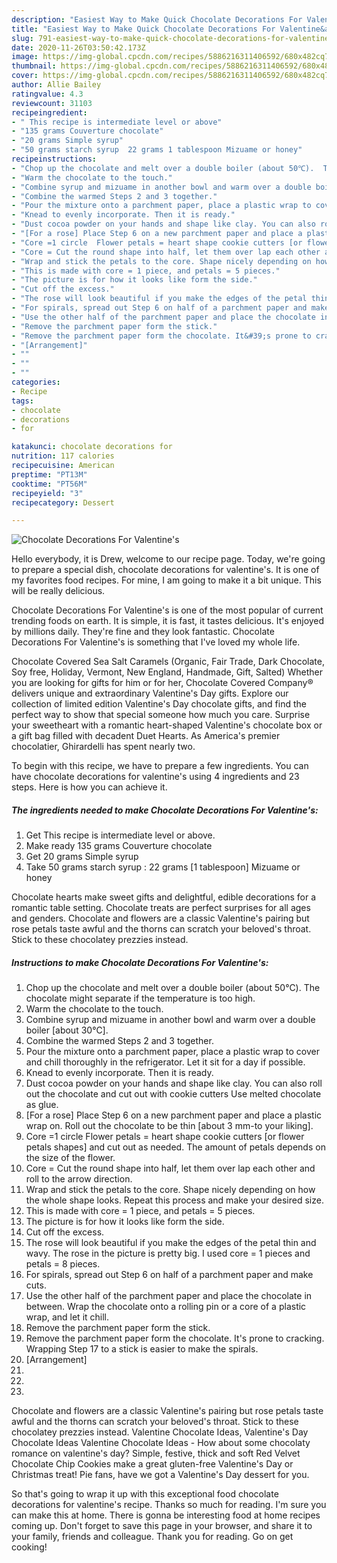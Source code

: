 ```yaml
---
description: "Easiest Way to Make Quick Chocolate Decorations For Valentine&amp;#39;s"
title: "Easiest Way to Make Quick Chocolate Decorations For Valentine&amp;#39;s"
slug: 791-easiest-way-to-make-quick-chocolate-decorations-for-valentine-and-39-s
date: 2020-11-26T03:50:42.173Z
image: https://img-global.cpcdn.com/recipes/5886216311406592/680x482cq70/chocolate-decorations-for-valentines-recipe-main-photo.jpg
thumbnail: https://img-global.cpcdn.com/recipes/5886216311406592/680x482cq70/chocolate-decorations-for-valentines-recipe-main-photo.jpg
cover: https://img-global.cpcdn.com/recipes/5886216311406592/680x482cq70/chocolate-decorations-for-valentines-recipe-main-photo.jpg
author: Allie Bailey
ratingvalue: 4.3
reviewcount: 31103
recipeingredient:
- " This recipe is intermediate level or above"
- "135 grams Couverture chocolate"
- "20 grams Simple syrup"
- "50 grams starch syrup  22 grams 1 tablespoon Mizuame or honey"
recipeinstructions:
- "Chop up the chocolate and melt over a double boiler (about 50℃).  The chocolate might separate if the temperature is too high."
- "Warm the chocolate to the touch."
- "Combine syrup and mizuame in another bowl and warm over a double boiler [about 30℃]."
- "Combine the warmed Steps 2 and 3 together."
- "Pour the mixture onto a parchment paper, place a plastic wrap to cover and chill thoroughly in the refrigerator. Let it sit for a day if possible."
- "Knead to evenly incorporate. Then it is ready."
- "Dust cocoa powder on your hands and shape like clay. You can also roll out the chocolate and cut out with cookie cutters   Use melted chocolate as glue."
- "[For a rose] Place Step 6 on a new parchment paper and place a plastic wrap on. Roll out the chocolate to be thin [about 3 mm-to your liking]."
- "Core =1 circle  Flower petals = heart shape cookie cutters [or flower petals shapes] and cut out as needed. The amount of petals depends on the size of the flower."
- "Core = Cut the round shape into half, let them over lap each other and roll to the arrow direction."
- "Wrap and stick the petals to the core. Shape nicely depending on how the whole shape looks. Repeat this process and make your desired size."
- "This is made with core = 1 piece, and petals = 5 pieces."
- "The picture is for how it looks like form the side."
- "Cut off the excess."
- "The rose will look beautiful if you make the edges of the petal thin and wavy. The rose in the picture is pretty big. I used core = 1 pieces and petals = 8 pieces."
- "For spirals, spread out Step 6 on half of a parchment paper and make cuts."
- "Use the other half of the parchment paper and place the chocolate in between.  Wrap the chocolate onto a rolling pin or a core of a plastic wrap, and let it chill."
- "Remove the parchment paper form the stick."
- "Remove the parchment paper form the chocolate. It&#39;s prone to cracking. Wrapping Step 17 to a stick is easier to make the spirals."
- "[Arrangement]"
- ""
- ""
- ""
categories:
- Recipe
tags:
- chocolate
- decorations
- for

katakunci: chocolate decorations for 
nutrition: 117 calories
recipecuisine: American
preptime: "PT13M"
cooktime: "PT56M"
recipeyield: "3"
recipecategory: Dessert

---
```



![Chocolate Decorations For Valentine&#39;s](https://img-global.cpcdn.com/recipes/5886216311406592/680x482cq70/chocolate-decorations-for-valentines-recipe-main-photo.jpg)

Hello everybody, it is Drew, welcome to our recipe page. Today, we're going to prepare a special dish, chocolate decorations for valentine&#39;s. It is one of my favorites food recipes. For mine, I am going to make it a bit unique. This will be really delicious.

Chocolate Decorations For Valentine&#39;s is one of the most popular of current trending foods on earth. It is simple, it is fast, it tastes delicious. It's enjoyed by millions daily. They're fine and they look fantastic. Chocolate Decorations For Valentine&#39;s is something that I've loved my whole life.

Chocolate Covered Sea Salt Caramels (Organic, Fair Trade, Dark Chocolate, Soy free, Holiday, Vermont, New England, Handmade, Gift, Salted) Whether you are looking for gifts for him or for her, Chocolate Covered Company® delivers unique and extraordinary Valentine&#39;s Day gifts. Explore our collection of limited edition Valentine&#39;s Day chocolate gifts, and find the perfect way to show that special someone how much you care. Surprise your sweetheart with a romantic heart-shaped Valentine&#39;s chocolate box or a gift bag filled with decadent Duet Hearts. As America&#39;s premier chocolatier, Ghirardelli has spent nearly two.


To begin with this recipe, we have to prepare a few ingredients. You can have chocolate decorations for valentine&#39;s using 4 ingredients and 23 steps. Here is how you can achieve it.

<!--inarticleads1-->

##### The ingredients needed to make Chocolate Decorations For Valentine&#39;s:

1. Get  This recipe is intermediate level or above.
1. Make ready 135 grams Couverture chocolate
1. Get 20 grams Simple syrup
1. Take 50 grams starch syrup : 22 grams [1 tablespoon] Mizuame or honey


Chocolate hearts make sweet gifts and delightful, edible decorations for a romantic table setting. Chocolate treats are perfect surprises for all ages and genders. Chocolate and flowers are a classic Valentine&#39;s pairing but rose petals taste awful and the thorns can scratch your beloved&#39;s throat. Stick to these chocolatey prezzies instead. 

<!--inarticleads2-->

##### Instructions to make Chocolate Decorations For Valentine&#39;s:

1. Chop up the chocolate and melt over a double boiler (about 50℃).  The chocolate might separate if the temperature is too high.
1. Warm the chocolate to the touch.
1. Combine syrup and mizuame in another bowl and warm over a double boiler [about 30℃].
1. Combine the warmed Steps 2 and 3 together.
1. Pour the mixture onto a parchment paper, place a plastic wrap to cover and chill thoroughly in the refrigerator. Let it sit for a day if possible.
1. Knead to evenly incorporate. Then it is ready.
1. Dust cocoa powder on your hands and shape like clay. You can also roll out the chocolate and cut out with cookie cutters   Use melted chocolate as glue.
1. [For a rose] Place Step 6 on a new parchment paper and place a plastic wrap on. Roll out the chocolate to be thin [about 3 mm-to your liking].
1. Core =1 circle  Flower petals = heart shape cookie cutters [or flower petals shapes] and cut out as needed. The amount of petals depends on the size of the flower.
1. Core = Cut the round shape into half, let them over lap each other and roll to the arrow direction.
1. Wrap and stick the petals to the core. Shape nicely depending on how the whole shape looks. Repeat this process and make your desired size.
1. This is made with core = 1 piece, and petals = 5 pieces.
1. The picture is for how it looks like form the side.
1. Cut off the excess.
1. The rose will look beautiful if you make the edges of the petal thin and wavy. The rose in the picture is pretty big. I used core = 1 pieces and petals = 8 pieces.
1. For spirals, spread out Step 6 on half of a parchment paper and make cuts.
1. Use the other half of the parchment paper and place the chocolate in between.  Wrap the chocolate onto a rolling pin or a core of a plastic wrap, and let it chill.
1. Remove the parchment paper form the stick.
1. Remove the parchment paper form the chocolate. It&#39;s prone to cracking. Wrapping Step 17 to a stick is easier to make the spirals.
1. [Arrangement]
1. 
1. 
1. 


Chocolate and flowers are a classic Valentine&#39;s pairing but rose petals taste awful and the thorns can scratch your beloved&#39;s throat. Stick to these chocolatey prezzies instead. Valentine Chocolate Ideas, Valentine&#39;s Day Chocolate Ideas Valentine Chocolate Ideas - How about some chocolaty romance on valentine&#39;s day? Simple, festive, thick and soft Red Velvet Chocolate Chip Cookies make a great gluten-free Valentine&#39;s Day or Christmas treat! Pie fans, have we got a Valentine&#39;s Day dessert for you. 

So that's going to wrap it up with this exceptional food chocolate decorations for valentine&#39;s recipe. Thanks so much for reading. I'm sure you can make this at home. There is gonna be interesting food at home recipes coming up. Don't forget to save this page in your browser, and share it to your family, friends and colleague. Thank you for reading. Go on get cooking!
